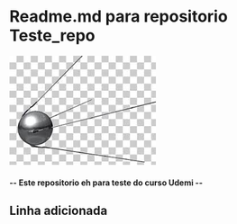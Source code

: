 # Readme.md para repositorio Teste_repo

![Figura de teste](img.png) 

#### -- Este repositorio eh para teste do curso Udemi --
## Linha adicionada
